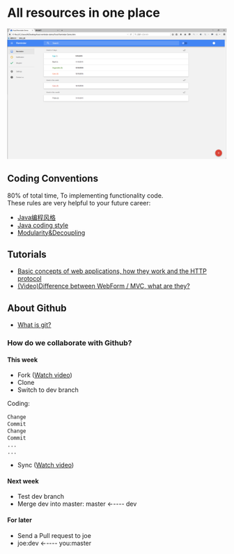 # All resources in one place
![UI prototype](https://github.com/sfpprxy/myhub/blob/master/ISC-project/UI%20Prototype/UI%20demo%20.png)

## Coding Conventions
80% of total time, To implementing functionality code.  
These rules are very helpful to your future career:
  - [Java编程风格](https://jervyshi.gitbooks.io/google-java-styleguide-zh/content/introduction/index.html) 
  - [Java coding style](http://google.github.io/styleguide/javaguide.html)
  - [Modularity&Decoupling](http://www.answers.com/Q/What_does_Decoupling_mean_in_Object_Oriented_System)

## Tutorials
  - [Basic concepts of web applications, how they work and the HTTP protocol](https://www.youtube.com/watch?v=RsQ1tFLwldY&list=WL&index=7)
  - [(Video)Difference between WebForm / MVC, what are they?](http://www.asp.net/aspnet/overview/making-websites-with-aspnet/making-websites-with-aspnet)

## About Github
  - [What is git?](https://github.com/sfpprxy/myhub/blob/master/ISC-project/git.pdf)

### How do we collaborate with Github?

#### This week
  - Fork ([Watch video](https://www.youtube.com/watch?v=2LVphXtlJc8))
  - Clone
  - Switch to dev branch

Coding:

    Change
    Commit
    Change
    Commit
    ...
    ...

  - Sync ([Watch video](https://www.youtube.com/watch?v=9u9KYtDtAxQ))

#### Next week
  - Test dev branch
  - Merge dev into master: master ←---- dev

#### For later
  - Send a Pull request to joe
  - joe:dev ←---- you:master


  

